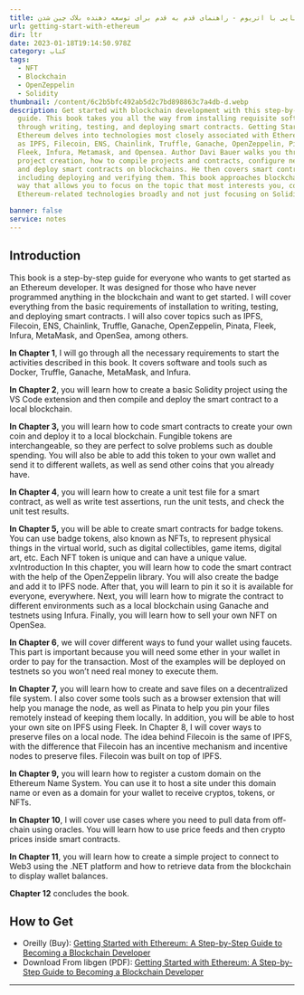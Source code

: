 ```yaml
---
title: آشنایی با اتریوم - راهنمای قدم به قدم برای توسعه دهنده بلاک چین شدن
url: getting-start-with-ethereum
dir: ltr
date: 2023-01-18T19:14:50.978Z
category: کتاب
tags:
  - NFT
  - Blockchain
  - OpenZeppelin
  - Solidity
thumbnail: /content/6c2b5bfc492ab5d2c7bd898863c7a4db-d.webp
description: Get started with blockchain development with this step-by-step
  guide. This book takes you all the way from installing requisite software
  through writing, testing, and deploying smart contracts. Getting Started with
  Ethereum delves into technologies most closely associated with Ethereum, such
  as IPFS, Filecoin, ENS, Chainlink, Truffle, Ganache, OpenZeppelin, Pinata,
  Fleek, Infura, Metamask, and Opensea. Author Davi Bauer walks you through
  project creation, how to compile projects and contracts, configure networks,
  and deploy smart contracts on blockchains. He then covers smart contracts,
  including deploying and verifying them. This book approaches blockchain in a
  way that allows you to focus on the topic that most interests you, covering
  Ethereum-related technologies broadly and not just focusing on Solidity.

banner: false
service: notes
---
```


## Introduction

This book is a step-by-step guide for everyone who wants to get started
as an Ethereum developer. It was designed for those who have never
programmed anything in the blockchain and want to get started.
I will cover everything from the basic requirements of installation to
writing, testing, and deploying smart contracts. I will also cover topics such
as IPFS, Filecoin, ENS, Chainlink, Truffle, Ganache, OpenZeppelin, Pinata,
Fleek, Infura, MetaMask, and OpenSea, among others.

**In Chapter 1**, I will go through all the necessary requirements to start
the activities described in this book. It covers software and tools such as
Docker, Truffle, Ganache, MetaMask, and Infura.

**In Chapter 2**, you will learn how to create a basic Solidity project using
the VS Code extension and then compile and deploy the smart contract to
a local blockchain.

**In Chapter 3,** you will learn how to code smart contracts to create
your own coin and deploy it to a local blockchain. Fungible tokens are
interchangeable, so they are perfect to solve problems such as double
spending. You will also be able to add this token to your own wallet
and send it to different wallets, as well as send other coins that you
already have.

**In Chapter 4**, you will learn how to create a unit test file for a smart
contract, as well as write test assertions, run the unit tests, and check the
unit test results.

**In Chapter 5,** you will be able to create smart contracts for badge
tokens. You can use badge tokens, also known as NFTs, to represent
physical things in the virtual world, such as digital collectibles, game items,
digital art, etc. Each NFT token is unique and can have a unique value.
xvIntroduction In this chapter, you will learn how to code the smart contract with the help
of the OpenZeppelin library. You will also create the badge and add it to
IPFS node. After that, you will learn to pin it so it is available for everyone,
everywhere. Next, you will learn how to migrate the contract to different
environments such as a local blockchain using Ganache and testnets using
Infura. Finally, you will learn how to sell your own NFT on OpenSea.

**In Chapter 6**, we will cover different ways to fund your wallet using
faucets. This part is important because you will need some ether in your
wallet in order to pay for the transaction. Most of the examples will be
deployed on testnets so you won’t need real money to execute them.

**In Chapter 7,** you will learn how to create and save files on a
decentralized file system. I also cover some tools such as a browser
extension that will help you manage the node, as well as Pinata to help you
pin your files remotely instead of keeping them locally. In addition, you
will be able to host your own site on IPFS using Fleek.
In Chapter 8, I will cover ways to preserve files on a local node. The
idea behind Filecoin is the same of IPFS, with the difference that Filecoin
has an incentive mechanism and incentive nodes to preserve files. Filecoin
was built on top of IPFS.

**In Chapter 9,** you will learn how to register a custom domain on the
Ethereum Name System. You can use it to host a site under this domain
name or even as a domain for your wallet to receive cryptos, tokens,
or NFTs.

**In Chapter 10**, I will cover use cases where you need to pull data from
off-chain using oracles. You will learn how to use price feeds and then
crypto prices inside smart contracts.

**In Chapter 11**, you will learn how to create a simple project to connect
to Web3 using the .NET platform and how to retrieve data from the
blockchain to display wallet balances.

**Chapter 12** concludes the book.

## How to Get

- Oreilly (Buy): [Getting Started with Ethereum: A Step-by-Step Guide to Becoming a Blockchain Developer](https://www.oreilly.com/library/view/getting-started-with/9781484280454/)
- Download From libgen (PDF): [Getting Started with Ethereum: A Step-by-Step Guide to Becoming a Blockchain Developer](http://libgen.is/book/index.php?md5=6C2B5BFC492AB5D2C7BD898863C7A4DB)

<hr />

